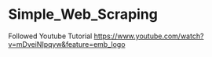 # Simple_Web_Scraping

Followed Youtube Tutorial
https://www.youtube.com/watch?v=mDveiNIpqyw&feature=emb_logo 
